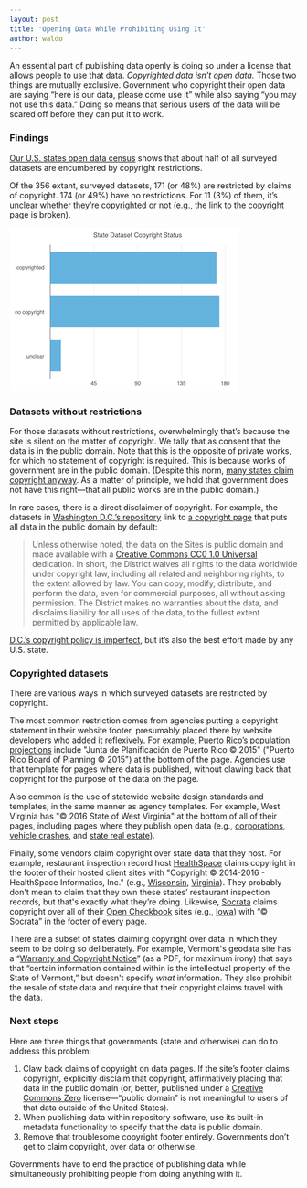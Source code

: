 ```yaml
---
layout: post
title: 'Opening Data While Prohibiting Using It'
author: waldo
---
```


An essential part of publishing data openly is doing so under a license that allows people to use that data. _Copyrighted data isn't open data._ Those two things are mutually exclusive. Government who copyright their open data are saying “here is our data, please come use it” while also saying “you may not use this data.” Doing so means that serious users of the data will be scared off before they can put it to work.

### Findings

[Our U.S. states open data census](http://census.usopendata.org/) shows that about half of all surveyed datasets are encumbered by copyright restrictions.

Of the 356 extant, surveyed datasets, 171 (or 48%) are restricted by claims of copyright. 174 (or 49%) have no restrictions. For 11 (3%) of them, it’s unclear whether they’re copyrighted or not (e.g., the link to the copyright page is broken).

![The prior paragraph, graphed.](/img/copyright-graph.png)

### Datasets without restrictions

For those datasets without restrictions, overwhelmingly that’s because the site is silent on the matter of copyright. We tally that as consent that the data is in the public domain. Note that this is the opposite of private works, for which no statement of copyright is required. This is because works of government are in the public domain. (Despite this norm, [many states claim copyright anyway](http://copyright.lib.harvard.edu/states/). As a matter of principle, we hold that government does not have this right—that all public works are in the public domain.)

In rare cases, there is a direct disclaimer of copyright. For example, the datasets in [Washington D.C.’s repository](http://opendata.dc.gov/) link to [a copyright page](http://dc.gov/page/terms-and-conditions-use-district-data) that puts all data in the public domain by default:

> Unless otherwise noted, the data on the Sites is public domain and made available with a [Creative Commons CC0 1.0 Universal](http://creativecommons.org/publicdomain/zero/1.0/legalcode) dedication. In short, the District waives all rights to the data worldwide under copyright law, including all related and neighboring rights, to the extent allowed by law. You can copy, modify, distribute, and perform the data, even for commercial purposes, all without asking permission. The District makes no warranties about the data, and disclaims liability for all uses of the data, to the fullest extent permitted by applicable law.

[D.C.’s copyright policy is imperfect](http://dc.gov/page/terms-and-conditions-use-district-data), but it’s also the best effort made by any U.S. state.

### Copyrighted datasets

There are various ways in which surveyed datasets are restricted by copyright.

The most common restriction comes from agencies putting a copyright statement in their website footer, presumably placed there by website developers who added it reflexively. For example, [Puerto Rico’s population projections](http://www.jp.pr.gov/Portal_JP/Default.aspx?tabid=120) include "Junta de Planificación de Puerto Rico © 2015" ("Puerto Rico Board of Planning © 2015") at the bottom of the page. Agencies use that template for pages where data is published, without clawing back that copyright for the purpose of the data on the page.

Also common is the use of statewide website design standards and templates, in the same manner as agency templates. For example, West Virginia has "© 2016 State of West Virginia" at the bottom of all of their pages, including pages where they publish open data (e.g., [corporations](https://apps.wv.gov/SOS/BusinessEntity/), [vehicle crashes](http://www.transportation.wv.gov/DMV/Forms/Pages/Search-Results.aspx?Title=&DMVFormNumber=&DMVFormCategory=GHSP+NHTSA+Analysis+of+Crash+Data), and [state real estate](http://www.realestatedivision.wv.gov/info-by-county/Pages/default.aspx)).

Finally, some vendors claim copyright over state data that they host. For example, restaurant inspection record host [HealthSpace](https://www.healthspace.com/) claims copyright in the footer of their hosted client sites with "Copyright © 2014-2016 - HealthSpace Informatics, Inc." (e.g., [Wisconsin](http://healthspace.com/clients/wi/state/statewebportal.nsf/home.xsp), [Virginia](http://healthspace.com/Clients/VDH/VDH/web.nsf)). They probably don't mean to claim that they own these states’ restaurant inspection records, but that's exactly what they’re doing. Likewise, [Socrata](https://www.socrata.com/) claims copyright over all of their [Open Checkbook](https://opencheckbook.demo.socrata.com/) sites (e.g., [Iowa](http://checkbook.iowa.gov/#!/year/2016/)) with “© Socrata” in the footer of every page.

There are a subset of states claiming copyright over data in which they seem to be doing so deliberately. For example, Vermont's geodata site has a “[Warranty and Copyright Notice](http://vcgi.vermont.gov/sites/vcgi/files/warehouse/VCGI_Warranty_Copyright_Notice_2013.pdf)” (as a PDF, for maximum irony) that says that “certain information contained within is the intellectual property of the State of Vermont,” but doesn't specify _what_ information. They also prohibit the resale of state data and require that their copyright claims travel with the data.

### Next steps

Here are three things that governments (state and otherwise) can do to address this problem:

1. Claw back claims of copyright on data pages. If the site’s footer claims copyright, explicitly disclaim that copyright, affirmatively placing that data in the public domain (or, better, published under a [Creative Commons Zero](https://creativecommons.org/publicdomain/zero/1.0/) license—“public domain” is not meaningful to users of that data outside of the United States).
1. When publishing data within repository software, use its built-in metadata functionality to specify that the data is public domain.
1. Remove that troublesome copyright footer entirely. Governments don’t get to claim copyright, over data or otherwise.

Governments have to end the practice of publishing data while simultaneously prohibiting people from doing anything with it.
